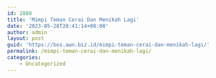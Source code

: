 ```yaml
---
id: 2880
title: 'Mimpi Teman Cerai Dan Menikah Lagi'
date: '2023-05-28T20:41:14+00:00'
author: admin
layout: post
guid: 'https://bos.awn.biz.id/mimpi-teman-cerai-dan-menikah-lagi/'
permalink: /mimpi-teman-cerai-dan-menikah-lagi/
categories:
    - Uncategorized
---
```


